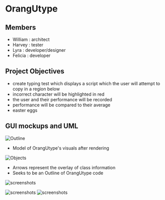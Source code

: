 # OrangUtype

## Members
* William : architect
* Harvey : tester
* Lyra : developer/designer
* Felicia : developer
  
## Project Objectives 
* create typing test which displays a script which the user will attempt to copy in a region below
* incorrect character will be highlighted in red
* the user and their performance will be recorded
* performance will be compared to their average
* easter eggs

## GUI mockups and UML  
![Outline](https://github.com/william-Silver-droid/Orangutype/blob/main/images/ModelOrangUtype.jpg)
* Model of OrangUtype's visuals after rendering
  
![Objects](https://github.com/william-Silver-droid/Orangutype/blob/main/images/objects.png)
* Arrows represent the overlay of class information
* Seeks to be an Outline of OrangUtype code

![screenshots](https://github.com/william-Silver-droid/Orangutype/blob/main/images/r.png)

![screenshots](https://github.com/william-Silver-droid/Orangutype/blob/main/images/s.png)
![screenshots](https://github.com/william-Silver-droid/Orangutype/blob/main/images/f.png)
